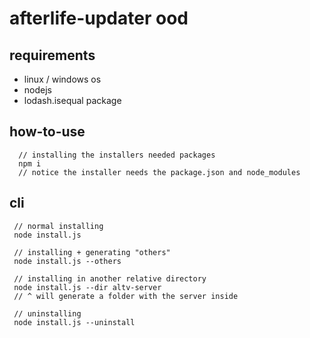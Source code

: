 # afterlife-updater ood
 ## requirements
  - linux / windows os
  - nodejs
  - lodash.isequal package
 ## how-to-use
  ```
    // installing the installers needed packages
    npm i
    // notice the installer needs the package.json and node_modules
  ```
 ## cli
   ```
    // normal installing
    node install.js

    // installing + generating "others"
    node install.js --others

    // installing in another relative directory
    node install.js --dir altv-server
    // ^ will generate a folder with the server inside

    // uninstalling
    node install.js --uninstall
   ```
